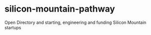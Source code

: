# silicon-mountain-pathway
Open Directory and starting, engineering and funding Silicon Mountain startups
